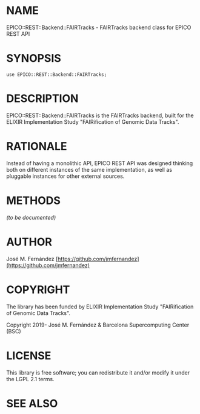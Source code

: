 # NAME

EPICO::REST::Backend::FAIRTracks - FAIRTracks backend class for EPICO REST API

# SYNOPSIS

    use EPICO::REST::Backend::FAIRTracks;
    

# DESCRIPTION

EPICO::REST::Backend::FAIRTracks is the FAIRTracks backend, built for
the ELIXIR Implementation Study "FAIRification of Genomic Data Tracks".

# RATIONALE

Instead of having a monolithic API, EPICO REST API was designed thinking
both on different instances of the same implementation, as well as pluggable
instances for other external sources.

# METHODS

_(to be documented)_

# AUTHOR

José M. Fernández [https://github.com/jmfernandez](https://github.com/jmfernandez)

# COPYRIGHT

The library has been funded by ELIXIR Implementation Study
"FAIRification of Genomic Data Tracks".

Copyright 2019- José M. Fernández & Barcelona Supercomputing Center (BSC)

# LICENSE

This library is free software; you can redistribute it and/or modify
it under the LGPL 2.1 terms.

# SEE ALSO
